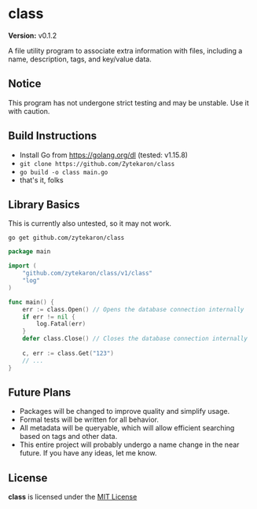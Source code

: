 # class

<b>Version:</b> v0.1.2

A file utility program to associate extra information with files,
including a name, description, tags, and key/value data.



## Notice

This program has not undergone strict testing and may be unstable. Use it with caution.



## Build Instructions

- Install Go from https://golang.org/dl (tested: v1.15.8)
- `git clone https://github.com/Zytekaron/class`
- `go build -o class main.go`
- that's it, folks



## Library Basics

This is currently also untested, so it may not work.

`go get github.com/zytekaron/class`

```go
package main

import (
    "github.com/zytekaron/class/v1/class"
    "log"
)

func main() {
    err := class.Open() // Opens the database connection internally
    if err != nil {
    	log.Fatal(err)
    }
    defer class.Close() // Closes the database connection internally
    
    c, err := class.Get("123")
    // ...
}
```


## Future Plans

- Packages will be changed to improve quality and simplify usage.
- Formal tests will be written for all behavior.
- All metadata will be queryable, which will allow efficient searching based on tags and other data.
- This entire project will probably undergo a name change in the near future.
If you have any ideas, let me know.



## License

<b>class</b> is licensed under the [MIT License](https://github.com/Zytekaron/class/blob/master/LICENSE)
